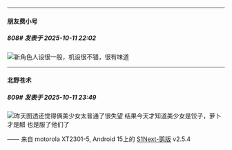 ﻿
*****

####  朋友费小号  
##### 808#       发表于 2025-10-11 22:02

<img src="https://static.stage1st.com/image/smiley/face2017/009.gif" referrerpolicy="no-referrer">新角色人设很一般，机设很不错，很有味道


*****

####  北野苍术  
##### 809#       发表于 2025-10-11 23:49

<img src="https://static.stage1st.com/image/smiley/face2017/068.png" referrerpolicy="no-referrer">昨天图透还觉得俩美少女太普通了很失望
结果今天才知道美少女是饺子，萝卜才是醋
也是服了他们了

—— 来自 motorola XT2301-5, Android 15上的 [S1Next-鹅版](https://github.com/ykrank/S1-Next/releases) v2.5.4

